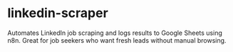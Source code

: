 # linkedin-scraper
Automates LinkedIn job scraping and logs results to Google Sheets using n8n. Great for job seekers who want fresh leads without manual browsing.
